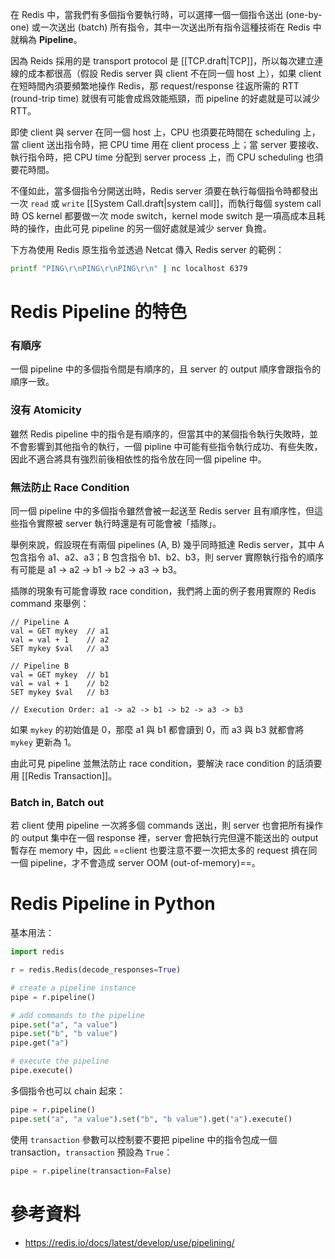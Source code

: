 在 Redis 中，當我們有多個指令要執行時，可以選擇一個一個指令送出 (one-by-one) 或一次送出 (batch) 所有指令，其中一次送出所有指令這種技術在 Redis 中就稱為 **Pipeline**。

因為 Reids 採用的是 transport protocol 是 [[TCP.draft|TCP]]，所以每次建立連線的成本都很高（假設 Redis server 與 client 不在同一個 host 上），如果 client 在短時間內須要頻繁地操作 Redis，那 request/response 往返所需的 RTT (round-trip time) 就很有可能會成爲效能瓶頸，而 pipeline 的好處就是可以減少 RTT。

即使 client 與 server 在同一個 host 上，CPU 也須要花時間在 scheduling 上，當 client 送出指令時，把 CPU time 用在 client process 上；當 server 要接收、執行指令時，把 CPU time 分配到 server process 上，而 CPU scheduling 也須要花時間。

不僅如此，當多個指令分開送出時，Redis server 須要在執行每個指令時都發出一次 `read` 或 `write` [[System Call.draft|system call]]，而執行每個 system call 時 OS kernel 都要做一次 mode switch，kernel mode switch 是一項高成本且耗時的操作，由此可見 pipeline 的另一個好處就是減少 server 負擔。

下方為使用 Redis 原生指令並透過 Netcat 傳入 Redis server 的範例：

```bash
printf "PING\r\nPING\r\nPING\r\n" | nc localhost 6379
```

# Redis Pipeline 的特色

### 有順序

一個 pipeline 中的多個指令間是有順序的，且 server 的 output 順序會跟指令的順序一致。

### 沒有 Atomicity

雖然 Redis pipeline 中的指令是有順序的，但當其中的某個指令執行失敗時，並不會影響到其他指令的執行，一個 pipline 中可能有些指令執行成功、有些失敗，因此不適合將具有強烈前後相依性的指令放在同一個 pipeline 中。

### 無法防止 Race Condition

同一個 pipeline 中的多個指令雖然會被一起送至 Redis server 且有順序性，但這些指令實際被 server 執行時還是有可能會被「插隊」。

舉例來說，假設現在有兩個 pipelines (A, B) 幾乎同時抵達 Redis server，其中 A 包含指令 a1、a2、a3；B 包含指令 b1、b2、b3，則 server 實際執行指令的順序有可能是 a1 → a2 → b1 → b2 → a3 → b3。

插隊的現象有可能會導致 race condition，我們將上面的例子套用實際的 Redis command 來舉例：

```plaintext
// Pipeline A
val = GET mykey  // a1
val = val + 1    // a2
SET mykey $val   // a3

// Pipeline B
val = GET mykey  // b1
val = val + 1    // b2
SET mykey $val   // b3

// Execution Order: a1 -> a2 -> b1 -> b2 -> a3 -> b3
```

如果 `mykey` 的初始值是 0，那麼 a1 與 b1 都會讀到 0，而 a3 與 b3 就都會將 `mykey` 更新為 1。

由此可見 pipeline 並無法防止 race condition，要解決 race condition 的話須要用 [[Redis Transaction]]。

### Batch in, Batch out

若 client 使用 pipeline 一次將多個 commands 送出，則 server 也會把所有操作的 output 集中在一個 response 裡，server 會把執行完但還不能送出的 output 暫存在 memory 中，因此 ==client 也要注意不要一次把太多的 request 擠在同一個 pipeline，才不會造成 server OOM (out-of-memory)==。

# Redis Pipeline in Python

基本用法：

```Python
import redis

r = redis.Redis(decode_responses=True)

# create a pipeline instance
pipe = r.pipeline()

# add commands to the pipeline
pipe.set("a", "a value")
pipe.set("b", "b value")
pipe.get("a")

# execute the pipeline
pipe.execute()
```

多個指令也可以 chain 起來：

```Python
pipe = r.pipeline()
pipe.set("a", "a value").set("b", "b value").get("a").execute()
```

使用 `transaction` 參數可以控制要不要把 pipeline 中的指令包成一個 transaction，`transaction` 預設為 `True`：

```Python
pipe = r.pipeline(transaction=False)
```

# 參考資料

- <https://redis.io/docs/latest/develop/use/pipelining/>
